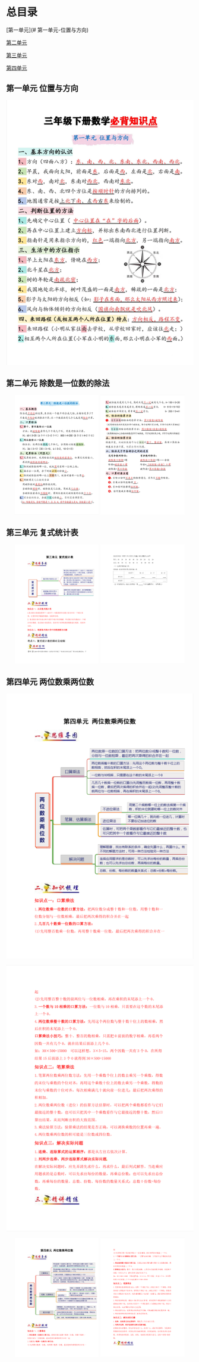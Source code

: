 # 总目录

[第一单元](# 第一单元-位置与方向)

[第二单元](#第二单元-除数是一位数的除法)

[第三单元](#第三单元-复式统计表)

[第四单元](#第四单元-两位数乘两位数)

## 第一单元 位置与方向

![必背知识点](../../assets/配图/三下/位置与方向.png)

## 第二单元 除数是一位数的除法

<p align="center">
  <img src="../../assets/配图/三下/除数是一位数的除法1.png" alt="图1" width="45%" />
  <img src="../../assets/配图/三下/除数是一位数的除法2.png" alt="图2" width="45%" />
</p>

## 第三单元 复式统计表

<p align="center">
  <img src="../../assets/配图/三下/复式统计表1.png" alt="图1" width="45%" />
  <img src="../../assets/配图/三下/复式统计表2.png" alt="图2" width="45%" />
</p>

## 第四单元 两位数乘两位数

![知识梳理](../../assets/配图/三下/两位数乘两位数1.png)

![知识梳理](../../assets/配图/三下/两位数乘两位数2.png)

<p align="center">
  <img src="../../assets/配图/三下/两位数乘两位数1.png" alt="图1" width="45%" />
  <img src="../../assets/配图/三下/两位数乘两位数2.png" alt="图2" width="45%" />
</p>